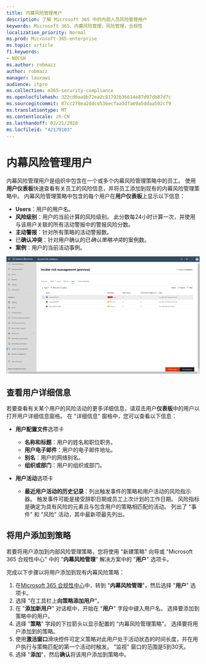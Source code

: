 ```yaml
---
title: 内幕风险管理用户
description: 了解 Microsoft 365 中的内部人员风险管理用户
keywords: Microsoft 365，内幕风险管理，风险管理，合规性
localization_priority: Normal
ms.prod: Microsoft-365-enterprise
ms.topic: article
f1.keywords:
- NOCSH
ms.author: robmazz
author: robmazz
manager: laurawi
audience: itpro
ms.collection: m365-security-compliance
ms.openlocfilehash: 322cd0aa8b72ea2c81792b36614e87d97db87d7c
ms.sourcegitcommit: 87cc278ea2ddcd536ecfaa3dfae9a5ddaa502cf9
ms.translationtype: MT
ms.contentlocale: zh-CN
ms.lasthandoff: 02/21/2020
ms.locfileid: "42179103"
---
```

# <a name="insider-risk-management-users"></a>内幕风险管理用户

内幕风险管理用户是组织中包含在一个或多个内幕风险管理策略中的员工。 使用**用户仪表板**快速查看有关员工的风险信息，并将员工添加到现有的内幕风险管理策略中。 内幕风险管理策略中包含的每个用户在**用户仪表板**上显示以下信息：

- **Users**：用户的用户名。
- **风险级别**：用户的当前计算的风险级别。 此分数每24小时计算一次，并使用与该用户关联的所有活动警报中的警报风险分数。
- **主动警报**：针对所有策略的活动警报数。
- 已**确认冲突**：针对用户确认的已*确认策略冲突*的案例数。
- **案例**：用户的当前活动事例。

![内幕风险管理用户仪表板](../media/insider-risk-users-dashboard.png)

## <a name="view-user-details"></a>查看用户详细信息

若要查看有关某个用户的风险活动的更多详细信息，请双击用户**仪表板**中的用户以打开用户详细信息窗格。 在 "详细信息" 窗格中，您可以查看以下信息：

- **用户配置文件**选项卡
    - **名称和标题**：用户的姓名和职位职务。
    - **用户电子邮件**：用户的电子邮件地址。
    - **别名**：用户的网络别名。
    - **组织或部门**：用户的组织或部门。

- **用户活动**选项卡
    - **最近用户活动的历史记录**：列出触发事件的策略和用户活动的风险指示器。 触发事件可能是接受辞职日期或员工上次计划的工作日期。 风险指标是确定为具有风险的元素且与包含用户的策略相匹配的活动。 列出了 "事件" 和 "风险" 活动，其中最新项最先列出。

## <a name="add-a-user-to-a-policy"></a>将用户添加到策略

若要将用户添加到内部风险管理策略，您将使用 "新建策略" 向导或 "Microsoft 365 合规性中心" 中的 "**内幕风险管理**" 解决方案中的 "**用户**" 选项卡。

完成以下步骤以将用户添加到现有内幕风险策略：

1. 在[Microsoft 365 合规性中心](https://compliance.microsoft.com)中，转到 "**内幕风险管理**"，然后选择 "**用户**" 选项卡。
2. 选择 "在工具栏上**向策略添加用户**"。
3. 在 "**添加新用户**" 对话框中，开始在 "**用户**" 字段中键入用户名。 选择要添加到策略中的用户。
4. 选择 "**策略**" 字段的下拉箭头以显示配置的 "内幕风险管理策略"。 选择要将用户添加到的策略。
5. 使用**激活窗口**滑块控件可定义策略对此用户处于活动状态的时间长度，并在用户执行与策略匹配的第一个活动时触发。 "监视" 窗口的范围是5到30天。
6. 选择 "**添加**"，然后**确认**将该用户添加到策略中。
